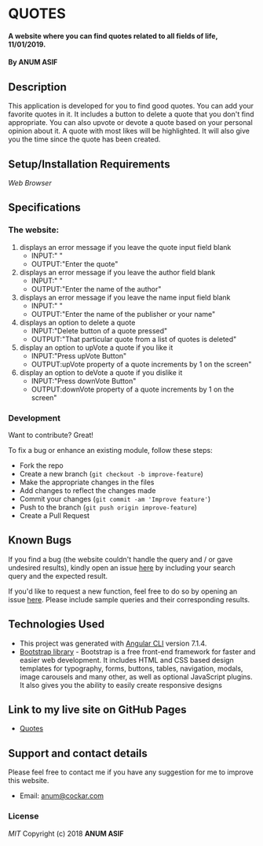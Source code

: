 # QUOTES
#### A website where you can find quotes related to all fields of life, 11/01/2019.
#### By **ANUM ASIF**
## Description
This application is developed for you to find good quotes. You can add your favorite quotes in it. It includes a button to delete a quote that you don't find appropriate. You can also upvote or devote a quote based on your personal opinion about it. A quote with most likes will be highlighted. It will also give you the time since the quote has been created.
## Setup/Installation Requirements
*Web Browser*
## Specifications
### The website:
1. displays an error message if you leave the quote input field blank
   - INPUT:" " 
   - OUTPUT:"Enter the quote" 
2. displays an error message if you leave the author field blank
   - INPUT:" " 
   - OUTPUT:"Enter the name of the author"
3. displays an error message if you leave the name input field blank
   - INPUT:" "
   - OUTPUT:"Enter the name of the publisher or your name"
4. displays an option to delete a quote
   - INPUT:"Delete button of a quote pressed" 
   - OUTPUT:"That particular quote from a list of quotes is deleted"
5. display an option to upVote a quote if you like it
   - INPUT:"Press upVote Button"
   - OUTPUT:upVote property of a quote increments by 1 on the screen" 
6. display an option to deVote a quote if you dislike it
   - INPUT:"Press downVote Button"
   - OUTPUT:downVote property of a quote increments by 1 on the screen" 
### Development
Want to contribute? Great!

To fix a bug or enhance an existing module, follow these steps:

- Fork the repo
- Create a new branch (`git checkout -b improve-feature`)
- Make the appropriate changes in the files
- Add changes to reflect the changes made
- Commit your changes (`git commit -am 'Improve feature'`)
- Push to the branch (`git push origin improve-feature`)
- Create a Pull Request 
## Known Bugs
If you find a bug (the website couldn't handle the query and / or gave undesired results), kindly open an issue [here](https://github.com/AnumAsif/Quotes/issues/new) by including your search query and the expected result.

If you'd like to request a new function, feel free to do so by opening an issue [here](https://github.com/AnumAsif/Quotes/issues/new). Please include sample queries and their corresponding results.
## Technologies Used
- This project was generated with [Angular CLI](https://github.com/angular/angular-cli) version 7.1.4.
- [Bootstrap library](https://www.w3schools.com/bootstrap/bootstrap_get_started.asp) - Bootstrap is a free front-end framework for faster and easier web development. It includes HTML and CSS based design templates for typography, forms, buttons, tables, navigation, modals, image carousels and many other, as well as optional JavaScript plugins. It also gives you the ability to easily create responsive designs

## Link to my live site on GitHub Pages
- [Quotes](https://anumasif.github.io/Quotes/)
## Support and contact details
Please feel free to contact me if you have any suggestion for me to improve this website.
- Email: anum@cockar.com
### License
*MIT*
Copyright (c) 2018 **ANUM ASIF**


